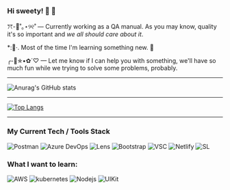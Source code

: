 ### Hi sweety! :grapes: :green_heart:

<!--
**zaidiaz23/zaidiaz23** is a ✨ _special_ ✨ repository because its `README.md` (this file) appears on your GitHub profile.
-->

ꔫ-:lemon:˚｡⋆୨୧˚  — Currently working as a QA manual. As you may know, quality it's so important and _we all should care about it_.

*::tangerine:·. Most of the time I'm learning something new. :mushroom:

╭-🐇✯•✿´♡  — Let me know if I can help you with something, we'll have so much fun while we trying to solve some problems, probably.

___

![Anurag's GitHub stats](https://github-readme-stats.vercel.app/api?username=zaidiaz23&show_icons=true&theme=gruvbox)
___

[![Top Langs](https://github-readme-stats.vercel.app/api/top-langs/?username=zaidiaz23&show_icons=true&theme=gruvbox)](https://github.com/zaidiaz23/zaidiaz23)
___

### My Current Tech / Tools Stack
<p>
<img alt="Postman" src="https://img.shields.io/badge/-Postman-FF6C37?style=flat-square&logo=postman&logoColor=white" />
<img alt="Azure DevOps" src="https://img.shields.io/badge/-AzureDevOps-0078D7?style=flat-square&logo=azuredevops&logoColor=white" />
<img alt="Lens" src="https://img.shields.io/badge/-Lens-3D90CE?style=flat-square&logo=lens&logoColor=white" />
<img alt="Bootstrap" src="https://img.shields.io/badge/-Bootstrap-563D7C?style=flat-square&logo=bootstrap&logoColor=white" />
<img alt="VSC" src="https://img.shields.io/badge/-VisualStudio-007ACC?style=flat-square&logo=visualstudio&logoColor=white" />
<img alt="Netlify" src="https://img.shields.io/badge/-Netlify-00C7B7?style=flat-square&logo=netlify&logoColor=white" />
<img alt="SL" src="https://img.shields.io/badge/-SauceLabs-E2231A?style=flat-square&logo=saucelabs&logoColor=white" />
</p>




### What I want to learn:
<p>
<img alt="AWS" src="https://img.shields.io/badge/Amazon_AWS-FF9900?style=flat-square&logo=amazonaws&logoColor=white" />
<img alt="kubernetes" src="https://img.shields.io/badge/kubernetes-%23326ce5.svg?style=flat-square&logo=kubernetes&logoColor=white" />
<img alt="Nodejs" src="https://img.shields.io/badge/-Nodejs-43853d?style=flat-square&logo=Node.js&logoColor=white" />
<img alt="UIKit" src="https://img.shields.io/badge/-UIKit-2396F3?style=flat-square&logo=uikit&logoColor=white" />
</p>


